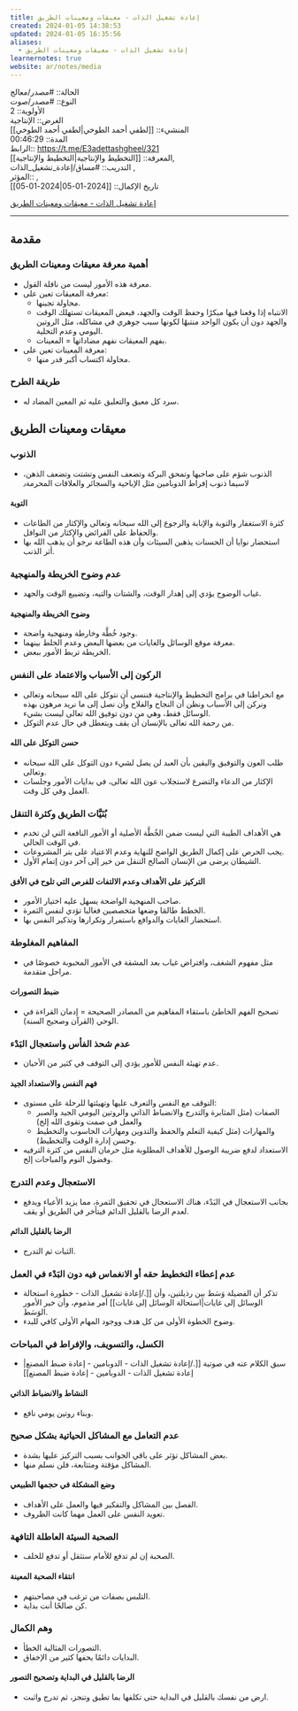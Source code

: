 ```yaml
---
title: إعادة تشغيل الذات - معيقات ومعينات الطريق
created: 2024-01-05 14:38:53
updated: 2024-01-05 16:35:56
aliases:
  - إعادة تشغيل الذات - معيقات ومعينات الطريق
learnernotes: true
website: ar/notes/media
---
```


الحالة:: #مصدر/معالج  
النوع:: #مصدر/صوت  
اﻷولوية:: 2  
الغرض:: الإنتاجية  
المنشيء:: [[لطفي أحمد الطوخي|لطفي أحمد الطوخي]]  
المدة:: 00:46:29  
الرابط:: <https://t.me/E3adettashgheel/321>  
المعرفة:: [[التخطيط واﻹنتاجية|التخطيط واﻹنتاجية]],  
التدريب:: #مساق/إعادة_تشغيل_الذات ,  
المؤثر:: ,  
تاريخ اﻹكمال:: [[2024-01-05|2024-01-05]]

[إعادة تشغيل الذات - معيقات ومعينات الطريق](https://t.me/E3adettashgheel/320)

---

## مقدمة

### أهمية معرفة معيقات ومعينات الطريق

- معرفة هذه الأمور ليست من نافلة القول.
- معرفة المعيقات تعين على:
	- محاولة تجبنها.
	- الانتباه إذا وقعنا فيها مبكرًا وحفظ الوقت والجهد، فبعض المعيقات تستهلك الوقت والجهد دون أن يكون الواحد منتبهًا لكونها سبب جوهري في مشاكله، مثل الروتين اليومي وعدم التخلية.
	- بفهم المعيقات نفهم مضاداتها = المعينات.
- معرفة المعينات تعين على:
	- محاولة اكتساب أكبر قدر منها.

### طريقة الطرح

- سرد كل معيق والتعليق عليه ثم المعين المضاد له.

## معيقات ومعينات الطريق

### الذنوب

- الذنوب شؤم على صاحبها وتمحق البركة وتضعف النفس وتشتت وتضعف الذهن، لاسيما ذنوب إفراط الدوبامين مثل الإباحية والسجائر والعلاقات المحرمة٫

#### التوبة

- كثرة الاستغفار والتوبة والإنابة والرجوع إلى الله سبحانه وتعالى والإكثار من الطاعات والحفاظ على الفرائض والإكثار من النوافل.
- استحضار نوايا أن الحسنات يذهبن السيئات وأن هذه الطاعة نرجو أن يذهب الله بها أثر الذنب.

### عدم وضوح الخريطة والمنهجية

- غياب الوضوح يؤدي إلى إهدار الوقت، والشتات والتيه، وتضييع الوقت والجهد.

#### وضوح الخريطة والمنهجية

- وجود خُطَّة وخارطة ومنهجية واضحة.
- معرفة موقع الوسائل والغايات من بعضها البعض وعدم الخلط بينهما.
- الخريطة تربط الأمور ببعض.

### الركون إلى الأسباب والاعتماد على النفس

- مع انخراطنا في برامج التخطيط والإنتاجية فننسى أن نتوكل على الله سبحانه وتعالى ونركن إلى الأسباب ونظن أن النجاح والفلاح وأن نصل إلى ما نريد مرهون بهذه الوسائل فقط، وهي من دون توفيق الله تعالى ليست بشيء.
- من رحمة الله تعالى بالإنسان أن يقف ويتعطل في حال عدم التوكل.

#### حسن التوكل على الله

- طلب العون والتوفيق واليقين بأن العبد لن يصل لشيء دون التوكل على الله سبحانه وتعالى.
- الإكثار من الدعاء والتضرع لاستجلاب عون الله تعالى، في بدايات الأمور وجلسات العمل وفي كل وقت.

### بُنَيَّات الطريق وكثرة التنقل

- هي الأهداف الطيبة التي ليست ضمن الخُطَّة الأصلية أو الأمور النافعة التي لن تخدم في الوقت الحالي.
- يجب الحرص على إكمال الطريق الواضح للنهاية وعدم الاعتياد على بتر المشروعات.
- الشيطان يرضى من الإنسان الصالح التنقل من خير إلى آخر دون إتمام الأول.

#### التركيز على الأهداف وعدم الالتفات للفرص التي تلوح في الأفق

- صاحب المنهجية الواضحة يسهل عليه اختيار الأمور.
- الخطط طالمَا وضعها متخصصين فغالبا تؤدي لنفس الثمرة.
- استحضار الغايات والدوافع باستمرار وتكرارها وتذكير النفس بها.

### المفاهيم المغلوطة

- مثل مفهوم الشغف، وافتراض غياب بعد المشقة في الأمور المحبوبة خصوصًا في مراحل متقدمة.

#### ضبط التصورات

- تصحيح الفهم الخاطئ باستقاء المفاهيم من المصادر الصحيحة = إدمان القراءة في الوحي (القرآن وصحيح السنة).

### عدم شحذ الفأس واستعجال البَدْء

- عدم تهيئة النفس للأمور يؤدي إلى التوقف في كثير من الأحيان.

#### فهم النفس والاستعداد الجيد

- التوقف مع النفس والتعرف عليها وتهيئتها للرحلة على مستوى:
	- الصفات (مثل المثابرة والتدرج والانضباط الذاتي والروتين اليومي الجيد والصبر والعمل في صمت وتقوى الله إلخ)
	- والمهارات (مثل كيفية التعلم والحفظ والتدوين ومهارات الحاسوب والتخطيط وحسن إدارة الوقت والتخطيط).
- الاستعداد لدفع ضريبة الوصول للأهداف المطلوبة مثل حرمان النفس من كثرة الترفيه وفضول النوم والمباحات إلخ.

### الاستعجال وعدم التدرج

- بجانب الاستعجال في البَدْء، هناك الاستعجال في تحقيق الثمرة، مما يزيد الأعباء ويدفع لعدم الرضا بالقليل الدائم فيتأخر في الطريق أو يقف.

#### الرضا بالقليل الدائم

- الثبات ثم التدرج.

### عدم إعطاء التخطيط حقه أو الانغماس فيه دون البَدْء في العمل

- تذكر أن الفضيلة وَسَط بين رذيلتين، وأن [[./إعادة تشغيل الذات - خطورة استحالة الوسائل إلى غايات|استحالة الوسائل إلى غايات]] أمر مذموم، وأن خير الأمور الوَسَط.
- وضوح الخطوة الأولى من كل هدف ووجود المهام الأولى كافي للبدء.

### الكسل، والتسويف، والإفراط في المباحات

- سبق الكلام عنه في صوتية [[./إعادة تشغيل الذات - الدوبامين - إعادة ضبط المصنع|إعادة تشغيل الذات - الدوبامين - إعادة ضبط المصنع]]

#### النشاط والانضباط الذاتي

- وبناء روتين يومي نافع.

### عدم التعامل مع المشاكل الحياتية بشكل صحيح

- بعض المشاكل تؤثر على باقي الجوانب بسبب التركيز عليها بشدة.
- المشاكل مؤقتة ومتتابعة، فلن نسلم منها.

#### وضع المشكلة في حجمها الطبيعي

- الفصل بين المشاكل والتفكير فيها والعمل على الأهداف.
- تعويد النفس على العمل مهما كانت الظروف.

### الصحبة السيئة العاطلة التافهة

- الصحبة إن لم تدفع للأمام ستثقل أو تدفع للخلف.

#### انتقاء الصحبة المعينة

- التلبس بصفات من ترغب في مصاحبتهم.
- كن صالحًا أنت بداية.

### وهم الكمال

- التصورات المثالية الخطأ.
- البدايات دائمًا يحفها كثير من الإخفاق.

#### الرضا بالقليل في البداية وتصحيح التصور

- ارض من نفسك بالقليل في البداية حتى تكلفها بما تطيق وتنجز، ثم تدرج واثبت.
